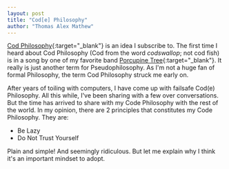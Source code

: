```yaml
---
layout: post
title: "Cod[e] Philosophy"
author: "Thomas Alex Mathew"
---
```


[Cod Philosophy](https://en.wikipedia.org/wiki/Pseudophilosophy){:target="_blank"} is an idea I subscribe to. The first time I heard about Cod Philosophy (Cod from the word _codswallop_; not cod fish) is in a song by one of my favorite band [Porcupine Tree](https://en.wikipedia.org/wiki/Porcupine_Tree){:target="_blank"}. It really is just another term for Pseudophilosophy. As I'm not a huge fan of formal Philosophy, the term Cod Philosophy struck me early on.

After years of toiling with computers, I have come up with failsafe Cod(e) Philosophy. All this while, I've been sharing with a few over conversations. But the time has arrived to share with my Code Philosophy with the rest of the world. In my opinion, there are 2 principles that constitutes my Code Philosophy. They are:

* Be Lazy
* Do Not Trust Yourself

Plain and simple! And seemingly ridiculous. But let me explain why I think it's an important mindset to adopt.
